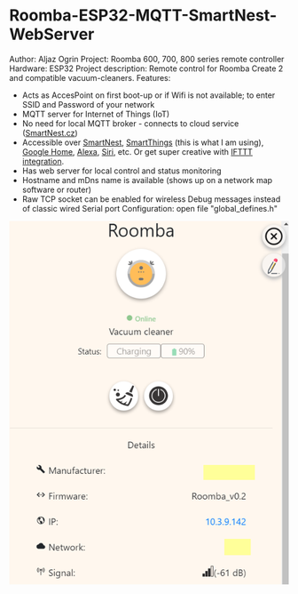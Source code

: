 # Roomba-ESP32-MQTT-SmartNest-WebServer

Author: Aljaz Ogrin
Project: Roomba 600, 700, 800 series remote controller
Hardware: ESP32
Project description: Remote control for Roomba Create 2 and compatible vacuum-cleaners. 
Features:
- Acts as AccesPoint on first boot-up or if Wifi is not available; to enter SSID and Password of your network
- MQTT server for Internet of Things (IoT)
- No need for local MQTT broker - connects to cloud service ([SmartNest.cz](https://www.smartnest.cz/))
- Accessible over [SmartNest](https://www.smartnest.cz/), [SmartThings](https://play.google.com/store/apps/details?id=com.samsung.android.oneconnect) (this is what I am using), [Google Home](https://www.docu.smartnest.cz/google-home-integration), [Alexa](https://www.docu.smartnest.cz/alexa-integration), [Siri](https://www.docu.smartnest.cz/siri-integration), etc. Or get super creative with [IFTTT integration](https://www.docu.smartnest.cz/ifttt-integration).
- Has web server for local control and status monitoring
- Hostname and mDns name is available (shows up on a network map software or router)
- Raw TCP socket can be enabled for wireless Debug messages instead of classic wired Serial port
Configuration: open file "global_defines.h"


![SmartNest control](/test-images/SN_charging_crop.png?raw=true "SmartNest control")
